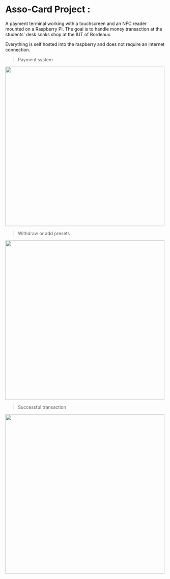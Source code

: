 # Asso-Card Project :

A payment terminal working with a touchscreen and an NFC reader mounted on a Raspberry PI. The goal is to handle money transaction at the students' desk snaks shop at the IUT of Bordeaux.

Everything is self hosted into the raspberry and does not require an internet connection.

> Payment system
<img src="https://user-images.githubusercontent.com/74741102/159889874-ba4d6a3c-8d49-4cb5-870b-19645c68afd0.png" width="500px">

> Withdraw or add presets
<img src="https://user-images.githubusercontent.com/74741102/159890431-76a36fa8-11e4-460f-a570-00834e389468.png" width="500px">

> Successful transaction
<img src="https://user-images.githubusercontent.com/74741102/159889720-e5321986-2137-47fd-aab2-1638af7cb550.png" width="500px">
